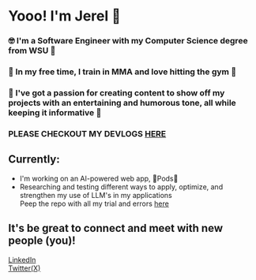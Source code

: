 # Yooo! I'm Jerel 👋
### 🤓 I'm a Software Engineer with my Computer Science degree from WSU 🐾
### 🥊 In my free time, I train in MMA and love hitting the gym 💪
### 🎥 I've got a passion for creating content to show off my projects with an entertaining and humorous tone, all while keeping it informative 🎦
### PLEASE CHECKOUT MY DEVLOGS [HERE](https://www.youtube.com/@EJerel)
## Currently:
* I'm working on an AI-powered web app, 🚀Pods🚀<br>
* Researching and testing different ways to apply, optimize, and strengthen my use of LLM's in my applications <br>
Peep the repo with all my trial and errors [here](https://github.com/jerelSantos/aiBuzzwordsPlayground)

## It's be great to connect and meet with new people (you)!
[LinkedIn](https://www.linkedin.com/in/jerelsantos/) <br>
[Twitter(X)](https://x.com/jerelsantos)
